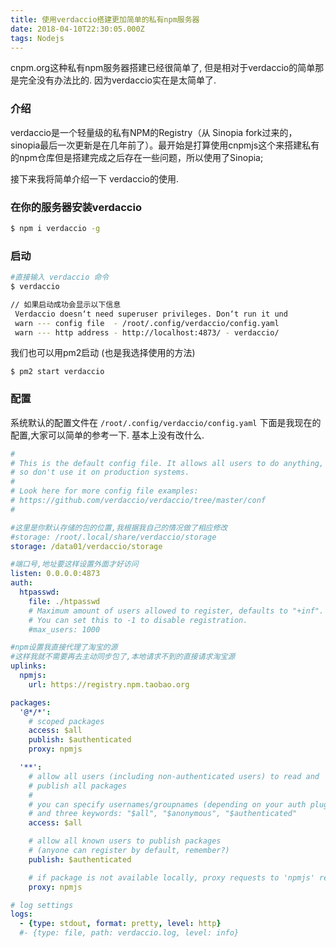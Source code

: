 ```yaml
---
title: 使用verdaccio搭建更加简单的私有npm服务器
date: 2018-04-10T22:30:05.000Z
tags: Nodejs
---
```

 cnpm.org这种私有npm服务器搭建已经很简单了,
但是相对于verdaccio的简单那是完全没有办法比的.
因为verdaccio实在是太简单了.

### 介绍
verdaccio是一个轻量级的私有NPM的Registry（从 Sinopia fork过来的，sinopia最后一次更新是在几年前了）。最开始是打算使用cnpmjs这个来搭建私有的npm仓库但是搭建完成之后存在一些问题，所以使用了Sinopia;

接下来我将简单介绍一下 verdaccio的使用.

### 在你的服务器安装verdaccio
```bash
$ npm i verdaccio -g
```

### 启动

```bash
#直接输入 verdaccio 命令
$ verdaccio

// 如果启动成功会显示以下信息
 Verdaccio doesn‘t need superuser privileges. Don‘t run it und
 warn --- config file  - /root/.config/verdaccio/config.yaml
 warn --- http address - http://localhost:4873/ - verdaccio/
```

我们也可以用pm2启动 (也是我选择使用的方法)
```bash
$ pm2 start verdaccio
```


### 配置
系统默认的配置文件在 `/root/.config/verdaccio/config.yaml`
下面是我现在的配置,大家可以简单的参考一下.
基本上没有改什么.
```yaml
#
# This is the default config file. It allows all users to do anything,
# so don't use it on production systems.
#
# Look here for more config file examples:
# https://github.com/verdaccio/verdaccio/tree/master/conf
#

#这里是你默认存储的包的位置,我根据我自己的情况做了相应修改
#storage: /root/.local/share/verdaccio/storage
storage: /data01/verdaccio/storage

#端口号,地址要这样设置外面才好访问
listen: 0.0.0.0:4873
auth:
  htpasswd:
    file: ./htpasswd
    # Maximum amount of users allowed to register, defaults to "+inf".
    # You can set this to -1 to disable registration.
    #max_users: 1000

#npm设置我直接代理了淘宝的源
#这样我就不需要再去主动同步包了,本地请求不到的直接请求淘宝源
uplinks:
  npmjs:
    url: https://registry.npm.taobao.org

packages:
  '@*/*':
    # scoped packages
    access: $all
    publish: $authenticated
    proxy: npmjs

  '**':
    # allow all users (including non-authenticated users) to read and
    # publish all packages
    #
    # you can specify usernames/groupnames (depending on your auth plugin)
    # and three keywords: "$all", "$anonymous", "$authenticated"
    access: $all

    # allow all known users to publish packages
    # (anyone can register by default, remember?)
    publish: $authenticated

    # if package is not available locally, proxy requests to 'npmjs' registry
    proxy: npmjs

# log settings
logs:
  - {type: stdout, format: pretty, level: http}
  #- {type: file, path: verdaccio.log, level: info}
```